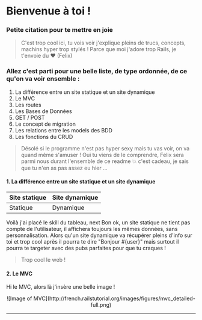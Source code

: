 # Bienvenue à toi !

### Petite citation pour te mettre en joie

> C'est trop cool ici, tu vois voir j'explique pleins de trucs, concepts, machins hyper trop stylés ! Parce que moi j'adore trop Rails, je t'envoie du :heart: 
> (Felix)

### Allez c'est parti pour une belle liste, de type ordonnée, de ce qu'on va voir ensemble : 
1. La différence entre un site statique et un site dynamique
2. Le MVC
3. Les routes 
4. Les Bases de Données
5. GET / POST
6. Le concept de migration
7. Les relations entre les models des BDD
8. Les fonctions du CRUD

> Désolé si le programme n'est pas hyper sexy mais tu vas voir, on va quand même s'amuser ! Oui tu viens de le comprendre, Felix sera parmi nous durant l'ensemble de ce readme :boom: c'est cadeau, je sais que tu n'en as pas assez eu hier ... 

#### 1. La différence entre un site statique et un site dynamique

Site statique | Site dynamique
------------ | -------------
Statique | Dynamique

Voilà j'ai placé le skill du tableau, next
Bon ok, un site statique ne tient pas compte de l'utilisateur, il affichera toujours les mêmes données, sans personnalisation. Alors qu'un site dynamique va récupérer pleins d'info sur toi et trop cool après il pourra te dire "Bonjour #{user}" mais surtout il pourra te targeter avec des pubs parfaites pour que tu craques !

> Trop cool le web !

#### 2. Le MVC

Hi le MVC, alors là j'insère une belle image ! 

<p align="center">
![Image of MVC](http://french.railstutorial.org/images/figures/mvc_detailed-full.png)
</p>




---
